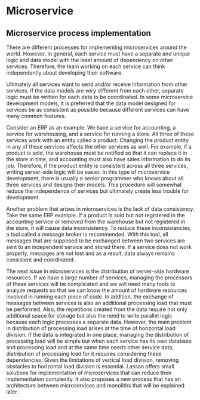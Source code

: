 # Microservice

## Microservice process implementation

There are different processes for implementing microservices around the world. However, in general, each service must have a separate and unique logic and data model with the least amount of dependency on other services. Therefore, the team working on each service can think independently about developing their software.

Ultimately all services want to send and/or receive information from other services. If the data models are very different from each other, separate logic must be written for each data to be coordinated. In some microservice development models, it is preferred that the data model designed for services be as consistent as possible because different services can have many common features.

Consider an ERP as an example. We have a service for accounting, a service for warehousing, and a service for running a store. All three of these services work with an entity called a product. Changing the product entity in any of these services affects the other services as well. For example, if a product is sold, the warehouse must be notified so that it can replace it in the store in time, and accounting must also have sales information to do its job. Therefore, if the product entity is consistent across all three services, writing server-side logic will be easier. In this type of microservice development, there is usually a senior programmer who knows about all three services and designs their models. This procedure will somewhat reduce the independence of services but ultimately create less trouble for development.

Another problem that arises in microservices is the lack of data consistency. Take the same ERP example. If a product is sold but not registered in the accounting service or removed from the warehouse but not registered in the store, it will cause data inconsistency. To reduce these inconsistencies, a tool called a message broker is recommended. With this tool, all messages that are supposed to be exchanged between two services are sent to an independent service and stored there. If a service does not work properly, messages are not lost and as a result, data always remains consistent and coordinated.

The next issue in microservices is the distribution of server-side hardware resources. If we have a large number of services, managing the processors of these services will be complicated and we will need many tools to analyze requests so that we can know the amount of hardware resources involved in running each piece of code. In addition, the exchange of messages between services is also an additional processing load that must be performed. Also, the repetitions created from the data require not only additional space for storage but also the need to write parallel logic because each logic processes a separate data. However, the main problem in distribution of processing load arises at the time of horizontal load division. If the data is integrated in one place, managing the distribution of processing load will be simple but when each service has its own database and processing load and at the same time needs other service data, distribution of processing load for it requires considering these dependencies. Given the limitations of vertical load division, removing obstacles to horizontal load division is essential. Lassan offers small solutions for implementation of microservices that can reduce their implementation complexity. It also proposes a new process that has an architecture between microservices and monoliths that will be explained later.
